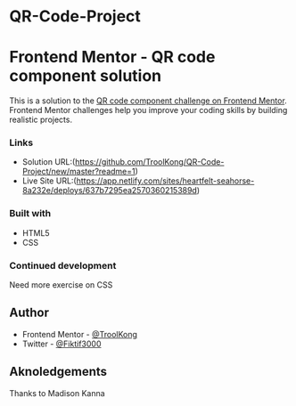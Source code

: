 # QR-Code-Project

# Frontend Mentor - QR code component solution

This is a solution to the [QR code component challenge on Frontend Mentor](https://www.frontendmentor.io/challenges/qr-code-component-iux_sIO_H). Frontend Mentor challenges help you improve your coding skills by building realistic projects.

### Links

- Solution URL:(https://github.com/TroolKong/QR-Code-Project/new/master?readme=1)
- Live Site URL:(https://app.netlify.com/sites/heartfelt-seahorse-8a232e/deploys/637b7295ea2570360215389d)


### Built with

- HTML5
- CSS

### Continued development

Need more exercise on CSS

## Author
- Frontend Mentor - [@TroolKong](https://www.frontendmentor.io/profile/TroolKong)
- Twitter - [@Fiktif3000](https://www.twitter.com/Fiktif3000)

## Aknoledgements

Thanks to Madison Kanna
